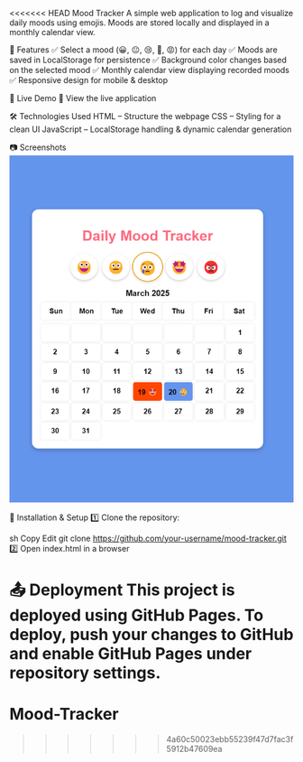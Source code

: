 <<<<<<< HEAD
Mood Tracker
A simple web application to log and visualize daily moods using emojis. Moods are stored locally and displayed in a monthly calendar view.

📌 Features
✅ Select a mood (😀, 😐, 😢, 🤩, 😡) for each day
✅ Moods are saved in LocalStorage for persistence
✅ Background color changes based on the selected mood
✅ Monthly calendar view displaying recorded moods
✅ Responsive design for mobile & desktop

🚀 Live Demo
🔗 View the live application

🛠️ Technologies Used
HTML – Structure the webpage
CSS – Styling for a clean UI
JavaScript – LocalStorage handling & dynamic calendar generation

📷 Screenshots
![alt text](image.png)

📂 Installation & Setup
1️⃣ Clone the repository:

sh
Copy
Edit
git clone https://github.com/your-username/mood-tracker.git
2️⃣ Open index.html in a browser

📤 Deployment
This project is deployed using GitHub Pages.
To deploy, push your changes to GitHub and enable GitHub Pages under repository settings.
=======
# Mood-Tracker
>>>>>>> 4a60c50023ebb55239f47d7fac3f5912b47609ea
